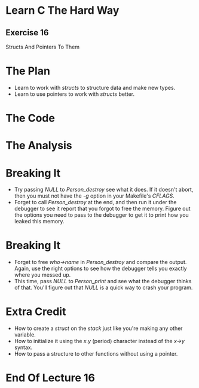 Learn C The Hard Way
=======

Exercise 16
----

Structs And Pointers To Them



The Plan
====

* Learn to work with *structs* to structure data and make new types.
* Learn to use pointers to work with *structs* better.



The Code
====



The Analysis
====




Breaking It
====

* Try passing *NULL* to *Person_destroy* see what
  it does.  If it doesn't abort, then you must not have the
  *-g* option in your Makefile's *CFLAGS*.
* Forget to call *Person_destroy* at the end, and then run
  it under the debugger to see it report that you forgot
  to free the memory.  Figure out the options you need to pass
  to the debugger to get it to print how you leaked
  this memory.



Breaking It
====

* Forget to free *who->name* in *Person_destroy*
  and compare the output.  Again, use the right options to
  see how the debugger tells you exactly where you messed
  up.
* This time, pass *NULL* to *Person_print* and
  see what the debugger thinks of that. You'll figure out that *NULL* is a quick way
  to crash your program.



Extra Credit
====

* How to create a *struct* on the *stack* just like you're making any other variable.
* How to initialize it using the *x.y* (period) character
  instead of the *x->y* syntax.
* How to pass a structure to other functions without using
  a pointer.



End Of Lecture 16
=====


